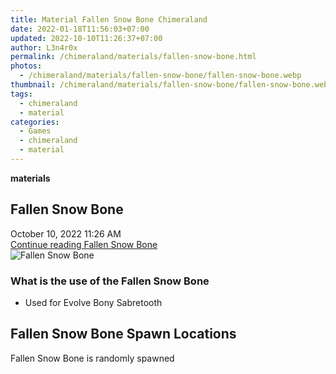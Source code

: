 ```yaml
---
title: Material Fallen Snow Bone Chimeraland
date: 2022-01-18T11:56:03+07:00
updated: 2022-10-10T11:26:37+07:00
author: L3n4r0x
permalink: /chimeraland/materials/fallen-snow-bone.html
photos:
  - /chimeraland/materials/fallen-snow-bone/fallen-snow-bone.webp
thumbnail: /chimeraland/materials/fallen-snow-bone/fallen-snow-bone.webp
tags:
  - chimeraland
  - material
categories:
  - Games
  - chimeraland
  - material
---
```


<link
  rel="stylesheet"
  href="https://rawcdn.githack.com/dimaslanjaka/Web-Manajemen/870a349/css/bootstrap-5-3-0-alpha3-wrapper.css"
/>
<section id="bootstrap-wrapper">
  <div data-bs-theme="dark">
    <div
      class="row g-0 border rounded overflow-hidden flex-md-row mb-4 shadow-sm position-relative bg-dark text-light"
    >
      <div class="col p-4 d-flex flex-column position-static">
        <strong class="d-inline-block mb-2 text-success">materials</strong>
        <h2 class="mb-0">Fallen Snow Bone</h2>
        <div class="mb-1 text-muted">October 10, 2022 11:26 AM</div>
        <a
          href="/chimeraland/materials/fallen-snow-bone.html"
          class="stretched-link d-none text-primary"
          >Continue reading Fallen Snow Bone</a
        >
      </div>
      <div class="col-auto d-none d-md-block d-lg-block">
        <img
          src="https://www.webmanajemen.com/chimeraland/materials/fallen-snow-bone/fallen-snow-bone.webp"
          alt="Fallen Snow Bone"
        />
      </div>
    </div>
    <div class="row">
      <div class="col-lg-6 col-12 mb-2">
        <div class="card">
          <div class="card-body">
            <h3 class="card-title">What is the use of the Fallen Snow Bone</h3>
            <div class="card-text">
              <ul>
                <li>Used for Evolve Bony Sabretooth</li>
              </ul>
            </div>
          </div>
        </div>
      </div>
      <div class="col-lg-6 col-12 mb-2"></div>
      <div class="col-12 mb-2">
        <h2>Fallen Snow Bone Spawn Locations</h2>
        <p>Fallen Snow Bone is randomly spawned</p>
      </div>
    </div>
  </div>
</section>
